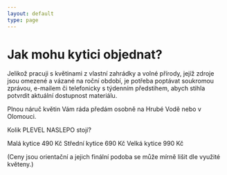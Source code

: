 ```yaml
---
layout: default
type: page
---
```


# Jak mohu kytici objednat?

Jelikož pracuji s květinami z vlastní zahrádky a volné přírody, jejíž zdroje jsou omezené a vázané na roční období, je potřeba poptávat soukromou zprávou, e-mailem či telefonicky s týdenním předstihem, abych stihla potvrdit aktuální dostupnost materiálu.

Plnou náruč květin Vám ráda předám osobně na Hrubé Vodě nebo v Olomouci.

Kolik PLEVEL NASLEPO stojí?

Malá kytice 490 Kč
Střední kytice 690 Kč
Velká kytice 990 Kč

(Ceny jsou orientační a jejich finální podoba se může mírně lišit dle využité květeny.)